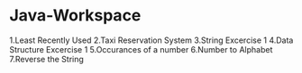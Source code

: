# Java-Workspace


1.Least Recently Used
2.Taxi Reservation System
3.String Excercise 1
4.Data Structure Excercise 1
5.Occurances of a number
6.Number to Alphabet
7.Reverse the String
